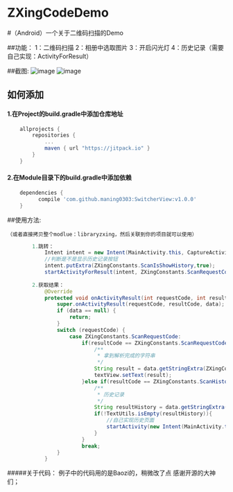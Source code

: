 # ZXingCodeDemo

#（Android）一个关于二维码扫描的Demo

##功能：
    1：二维码扫描
    2：相册中选取图片
    3：开启闪光灯
    4：历史记录（需要自己实现：ActivityForResult）
    
##截图:
![image](https://github.com/maning0303/ZXingCodeDemo/blob/master/screenshots/001.png)
![image](https://github.com/maning0303/ZXingCodeDemo/blob/master/screenshots/002.png)

## 如何添加
#### 1.在Project的build.gradle中添加仓库地址

``` gradle
	allprojects {
		repositories {
			...
			maven { url "https://jitpack.io" }
		}
	}
```

#### 2.在Module目录下的build.gradle中添加依赖
``` gradle
	dependencies {
	      compile 'com.github.maning0303:SwitcherView:v1.0.0'
	}
```
##使用方法:  

    （或者直接拷贝整个modlue：libraryzxing，然后关联到你的项目就可以使用）
    
``` java
        1.跳转：
            Intent intent = new Intent(MainActivity.this, CaptureActivity.class);
            //判断是不是显示历史记录按钮
            intent.putExtra(ZXingConstants.ScanIsShowHistory,true);
            startActivityForResult(intent, ZXingConstants.ScanRequestCode);
        
        2.获取结果：
            @Override
            protected void onActivityResult(int requestCode, int resultCode, Intent data) {
                super.onActivityResult(requestCode, resultCode, data);
                if (data == null) {
                    return;
                }
                switch (requestCode) {
                    case ZXingConstants.ScanRequestCode:
                        if(resultCode == ZXingConstants.ScanRequestCode){
                            /**
                             * 拿到解析完成的字符串
                             */
                            String result = data.getStringExtra(ZXingConstants.ScanResult);
                            textView.setText(result);
                        }else if(resultCode == ZXingConstants.ScanHistoryResultCode){
                            /**
                             * 历史记录
                             */
                            String resultHistory = data.getStringExtra(ZXingConstants.ScanHistoryResult);
                            if(!TextUtils.isEmpty(resultHistory)){
                                //自己实现历史页面
                                startActivity(new Intent(MainActivity.this,HistoryActivity.class));
                            }
                        }
                        break;
                }
            }
``` 

#####关于代码：
    例子中的代码用的是Baozi的，稍微改了点
    感谢开源的大神们；
